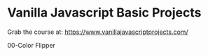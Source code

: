 # Vanilla Javascript Basic Projects

Grab the course at: https://www.vanillajavascriptprojects.com/

00-Color Flipper
